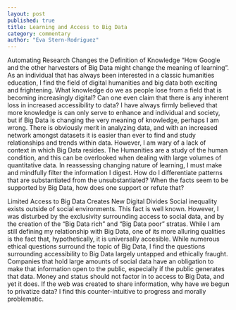 ```yaml
---
layout: post
published: true
title: Learning and Access to Big Data
category: commentary
author: "Eva Stern-Rodriguez"
---
```


Automating Research Changes the Definition of Knowledge 
“How Google and the other harvesters of Big Data might change the meaning of learning”.  
	As an individual that has always been interested in a classic humanities education, I find the field of digital humanities and big data both exciting and frightening.  What knowledge do we as people lose from a field that is becoming increasingly digital? Can one even claim that there is any inherent loss in increased accessibility to data? I have always firmly believed that more knowledge is can only serve to enhance and individual and society, but if Big Data is changing the very meaning of knowledge, perhaps I am wrong.  There is obviously merit in analyzing data, and with an increased network amongst datasets it is easier than ever to find and study relationships and trends within data.  However, I am wary of a lack of context in which Big Data resides.  The Humanities are a study of the human condition, and this can be overlooked when dealing with large volumes of quantitative data.  In reassessing changing nature of learning, I must make and mindfully filter the information I digest. How do I differentiate patterns that are substantiated from the unsubstantiated? When the facts seem to be supported by Big Data, how does one support or refute that?
    
Limited Access to Big Data Creates New Digital Divides 
	Social inequality exists outside of social environments.  This fact is well known.  However, I was disturbed by the exclusivity surrounding access to social data, and by the creation of the “Big Data rich” and “Big Data poor” stratas.  While I am still defining my relationship with Big Data, one of its more alluring qualities is the fact that, hypothetically, it is universally accesible.  While numerous ethical questions surround the topic of Big Data, I find the questions surrounding accessibility to Big Data largely untapped and ethically fraught.  Companies that hold large amounts of social data have an obligation to make that information open to the public, especially if the public generates that data.  Money and status should not factor in to access to Big Data, and yet it does. If the web was created to share information, why have we begun to privatize data? I find this counter-intuitive to progress and morally problematic.